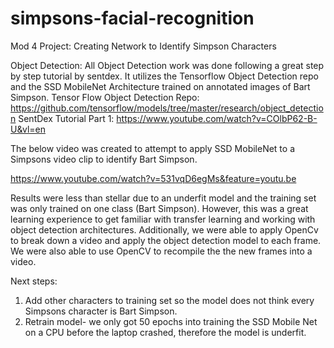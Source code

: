 # simpsons-facial-recognition
Mod 4 Project: Creating Network to Identify Simpson Characters

Object Detection:
All Object Detection work was done following a great step by step tutorial by sentdex. It utilizes the Tensorflow Object Detection repo and the SSD MobileNet Architecture trained on annotated images of Bart Simpson. 
Tensor Flow Object Detection Repo: https://github.com/tensorflow/models/tree/master/research/object_detection
SentDex Tutorial Part 1: https://www.youtube.com/watch?v=COlbP62-B-U&vl=en

The below video was created to attempt to apply SSD MobileNet to a Simpsons video clip to identify Bart Simpson. 

https://www.youtube.com/watch?v=531vqD6egMs&feature=youtu.be

Results were less than stellar due to an underfit model and the training set was only trained on one class (Bart Simpson). However, this was a great learning experience to get familiar with transfer learning and working with object detection architectures. Additionally, we were able to apply OpenCv to break down a video and apply the object detection model to each frame. We were also able to use OpenCV to recompile the the new frames into a video. 

Next steps:
1. Add other characters to training set so the model does not think every Simpsons character is Bart Simpson. 
2. Retrain model- we only got 50 epochs into training the SSD Mobile Net on a CPU before the laptop crashed, therefore the model is underfit.




